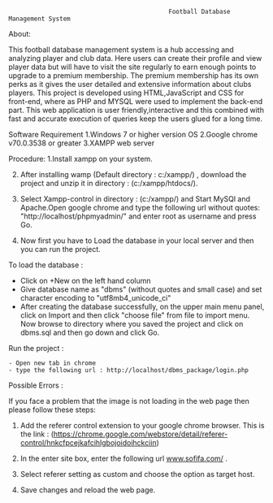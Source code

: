                                                Football Database Management System


About:

This football database management system is a hub accessing and analyzing player and club data. Here users can create their profile and view player data but will have to visit the site regularly to earn enough points to upgrade to a premium membership. The premium membership has its own perks as it gives the user detailed and extensive information about clubs players. This project is developed using HTML,JavaScript and CSS for front-end, where as PHP and MYSQL were used to implement the back-end part. This web application is user friendly,interactive and this combined with fast and accurate execution of queries keep the users glued for a long time.



Software Requirement
1.Windows 7 or higher version OS
2.Google chrome v70.0.3538 or greater
3.XAMPP web server


Procedure:
1.Install xampp on your system.

2. After installing wamp (Default directory : c:/xampp/) , download the project and unzip it in directory : (c:/xampp/htdocs/).

3. Select Xampp-control in directory : (c:/xampp/) and Start MySQl and Apache.Open google chrome and type the following url without quotes: "http://localhost/phpmyadmin/" and enter root as username and press Go.

4. Now first you have to Load the database in your local server and then you can run the project.

To load the database :

  - Click on +New on the left hand column
  - Give database name as "dbms" (without quotes and small case) and set character encoding to "utf8mb4_unicode_ci"
  - After creating the database successfully, on the upper main menu panel, click on Import and then click "choose file" from file to import menu. Now browse to directory where you saved the project and click on dbms.sql and then go down and click Go.
 
 Run the project :

    - Open new tab in chrome
    - type the following url : http://localhost/dbms_package/login.php
  
Possible Errors :  

If you face a problem that the image is not loading in the web page then please follow these steps:

1. Add the referer control extension to your google chrome browser. This is the link : (https://chrome.google.com/webstore/detail/referer-control/hnkcfpcejkafcihlgbojoidoihckciin)

2. In the enter site box, enter the following url www.sofifa.com/ .

3.  Select referer setting as custom and choose the option as target host.

4. Save changes and reload the web page.
